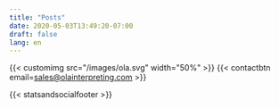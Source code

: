 ```yaml
---
title: "Posts"
date: 2020-05-03T13:49:20-07:00
draft: false
lang: en
---
```


{{< customimg src="/images/ola.svg" width="50%" >}}
{{< contactbtn email=sales@olainterpreting.com >}}

{{< statsandsocialfooter >}}
